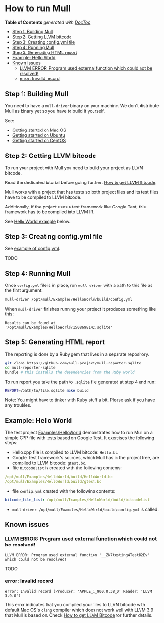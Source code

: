 # How to run Mull

<!-- START doctoc generated TOC please keep comment here to allow auto update -->
<!-- DON'T EDIT THIS SECTION, INSTEAD RE-RUN doctoc TO UPDATE -->
**Table of Contents**  *generated with [DocToc](https://github.com/thlorenz/doctoc)*

- [Step 1: Building Mull](#step-1-building-mull)
- [Step 2: Getting LLVM bitcode](#step-2-getting-llvm-bitcode)
- [Step 3: Creating config.yml file](#step-3-creating-configyml-file)
- [Step 4: Running Mull](#step-4-running-mull)
- [Step 5: Generating HTML report](#step-5-generating-html-report)
- [Example: Hello World](#example-hello-world)
- [Known issues](#known-issues)
  - [LLVM ERROR: Program used external function which could not be resolved!](#llvm-error-program-used-external-function-which-could-not-be-resolved)
  - [error: Invalid record](#error-invalid-record)

<!-- END doctoc generated TOC please keep comment here to allow auto update -->

## Step 1: Building Mull

You need to have a `mull-driver` binary on your machine. We don't distribute
Mull as binary yet so you have to build it yourself.

See:

- [Getting started on Mac OS](/Docs/GettingStartedMacOS.md)
- [Getting started on Ubuntu](/Docs/GettingStartedUbuntu.md)
- [Getting started on CentOS](/Docs/GettingStartedCentOS7.md)

## Step 2: Getting LLVM bitcode

To run your project with Mull you need to build your project as LLVM bitcode.

Read the dedicated tutorial before going further:
[How to get LLVM Bitcode](/Docs/HowToGetLLVMBitcode).

Mull works with a project that has tests so both project files and its test
files have to be compiled to LLVM bitcode.

Additionally, if the project uses a test framework like Google Test, this
framework has to be compiled into LLVM IR.

See [Hello World example](#example-hello-world) below.

## Step 3: Creating config.yml file

See [example of config.yml](/Docs/config.example.yml).

TODO

## Step 4: Running Mull

Once `config.yml` file is in place, run `mull-driver` with a path to this file
as the first argument:

```bash
mull-driver /opt/mull/Examples/HelloWorld/build/config.yml
```

When `mull-driver` finishes running your project it produces something like
this:

```
Results can be found at '/opt/mull/Examples/HelloWorld/1508698142.sqlite'
```

## Step 5: Generating HTML report

The reporting is done by a Ruby gem that lives in a separate repository.

```bash
git clone https://github.com/mull-project/mull-reporter-sqlite
cd mull-reporter-sqlite
bundle # this installs the dependencies from the Ruby world
```

To run report you take the path to `.sqlite` file generated at step 4 and run:

```bash
REPORT=/path/to/file.sqlite make build
```

Note: You might have to tinker with Ruby stuff a bit. Please ask if you have
any troubles.

## Example: Hello World

The test project [Examples/HelloWorld](https://github.com/mull-project/mull/tree/master/Examples/HelloWorld) demonstrates how to run Mull on a simple CPP file
with tests based on Google Test. It exercises the following steps:

- Hello.cpp file is compiled to LLVM bitcode: `Hello.bc`.
- Google Test framework's sources, which Mull has in the project tree, are
 compiled to LLVM bitcode: `gtest.bc`.
- file `bitcodelist` is created with the following contents:

```yaml
/opt/mull/Examples/HelloWorld/build/HelloWorld.bc
/opt/mull/Examples/HelloWorld/build/gtest.bc
```

- file `config.yml` created with the following contents:

```yaml
bitcode_file_list: /opt/mull/Examples/HelloWorld/build/bitcodelist
```

- `mull-driver /opt/mull/Examples/HelloWorld/build/config.yml` is called.

## Known issues

### LLVM ERROR: Program used external function which could not be resolved!

```
LLVM ERROR: Program used external function '__ZN7testing4TestD2Ev' which could not be resolved!
```

TODO

### error: Invalid record

```
error: Invalid record (Producer: 'APPLE_1_900.0.38_0' Reader: 'LLVM 3.9.0')
```

This error indicates that you compiled your files to LLVM bitcode with default
Mac OS's `clang` compiler which does not work well with LLVM 3.9 that Mull is
based on. Check [How to get LLVM Bitcode](/Docs/HowToGetLLVMBitcode) for further
details.
